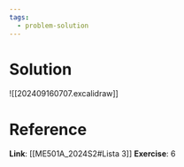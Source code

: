```yaml
---
tags:
  - problem-solution
---
```

# Solution
![[202409160707.excalidraw]]

# Reference
**Link**: [[ME501A_2024S2#Lista 3]]
**Exercise**: 6